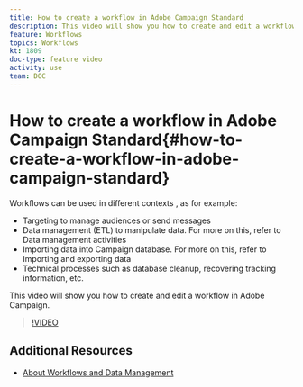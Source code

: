 ```yaml
---
title: How to create a workflow in Adobe Campaign Standard
description: This video will show you how to create and edit a workflow in Adobe Campaign.
feature: Workflows
topics: Workflows
kt: 1809
doc-type: feature video
activity: use
team: DOC
---
```


# How to create a workflow in Adobe Campaign Standard{#how-to-create-a-workflow-in-adobe-campaign-standard}

Workflows can be used in different contexts , as for example:

* Targeting to manage audiences or send messages
* Data management (ETL) to manipulate data. For more on this, refer to Data management activities
* Importing data into Campaign database. For more on this, refer to Importing and exporting data
* Technical processes such as database cleanup, recovering tracking information, etc.

This video will show you how to create and edit a workflow in Adobe Campaign.

>[!VIDEO](https://video.tv.adobe.com/v/23937?quality=12)

## Additional Resources

* [About Workflows and Data Management](https://helpx.adobe.com/campaign/standard/automating/user-guide.html?topic=/campaign/standard/automating/morehelp/about-workflows-and-data-management.ug.js)

